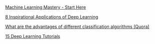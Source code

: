 [Machine Learning Mastery - Start Here](http://machinelearningmastery.com/start-here/)

[8 Inspirational Applications of Deep Learning](http://machinelearningmastery.com/inspirational-applications-deep-learning/)

[What are the advantages of different classification algorithms (Quora)](https://www.quora.com/What-are-the-advantages-of-different-classification-algorithms)

[15 Deep Learning Tutorials](http://www.datasciencecentral.com/profiles/blogs/15-deep-learning-tutorials)
